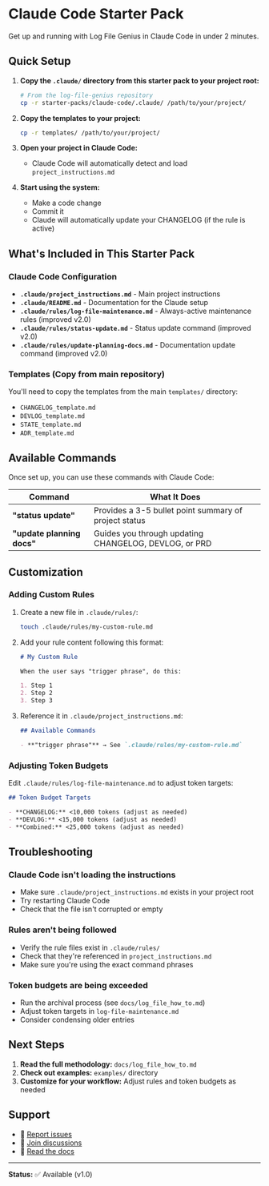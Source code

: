 # Claude Code Starter Pack

Get up and running with Log File Genius in Claude Code in under 2 minutes.

## Quick Setup

1. **Copy the `.claude/` directory from this starter pack to your project root:**
   ```bash
   # From the log-file-genius repository
   cp -r starter-packs/claude-code/.claude/ /path/to/your/project/
   ```

2. **Copy the templates to your project:**
   ```bash
   cp -r templates/ /path/to/your/project/
   ```

3. **Open your project in Claude Code:**
   - Claude Code will automatically detect and load `project_instructions.md`

4. **Start using the system:**
   - Make a code change
   - Commit it
   - Claude will automatically update your CHANGELOG (if the rule is active)

## What's Included in This Starter Pack

### Claude Code Configuration
- **`.claude/project_instructions.md`** - Main project instructions
- **`.claude/README.md`** - Documentation for the Claude setup
- **`.claude/rules/log-file-maintenance.md`** - Always-active maintenance rules (improved v2.0)
- **`.claude/rules/status-update.md`** - Status update command (improved v2.0)
- **`.claude/rules/update-planning-docs.md`** - Documentation update command (improved v2.0)

### Templates (Copy from main repository)
You'll need to copy the templates from the main `templates/` directory:
- `CHANGELOG_template.md`
- `DEVLOG_template.md`
- `STATE_template.md`
- `ADR_template.md`

## Available Commands

Once set up, you can use these commands with Claude Code:

| Command | What It Does |
|---------|--------------|
| **"status update"** | Provides a 3-5 bullet point summary of project status |
| **"update planning docs"** | Guides you through updating CHANGELOG, DEVLOG, or PRD |

## Customization

### Adding Custom Rules

1. Create a new file in `.claude/rules/`:
   ```bash
   touch .claude/rules/my-custom-rule.md
   ```

2. Add your rule content following this format:
   ```markdown
   # My Custom Rule
   
   When the user says "trigger phrase", do this:
   
   1. Step 1
   2. Step 2
   3. Step 3
   ```

3. Reference it in `.claude/project_instructions.md`:
   ```markdown
   ## Available Commands
   
   - **"trigger phrase"** → See `.claude/rules/my-custom-rule.md`
   ```

### Adjusting Token Budgets

Edit `.claude/rules/log-file-maintenance.md` to adjust token targets:

```markdown
## Token Budget Targets

- **CHANGELOG:** <10,000 tokens (adjust as needed)
- **DEVLOG:** <15,000 tokens (adjust as needed)
- **Combined:** <25,000 tokens (adjust as needed)
```

## Troubleshooting

### Claude Code isn't loading the instructions
- Make sure `.claude/project_instructions.md` exists in your project root
- Try restarting Claude Code
- Check that the file isn't corrupted or empty

### Rules aren't being followed
- Verify the rule files exist in `.claude/rules/`
- Check that they're referenced in `project_instructions.md`
- Make sure you're using the exact command phrases

### Token budgets are being exceeded
- Run the archival process (see `docs/log_file_how_to.md`)
- Adjust token targets in `log-file-maintenance.md`
- Consider condensing older entries

## Next Steps

1. **Read the full methodology:** `docs/log_file_how_to.md`
2. **Check out examples:** `examples/` directory
3. **Customize for your workflow:** Adjust rules and token budgets as needed

## Support

- 🐛 [Report issues](https://github.com/clark-mackey/log-file-genius/issues)
- 💬 [Join discussions](https://github.com/clark-mackey/log-file-genius/discussions)
- 📖 [Read the docs](https://github.com/clark-mackey/log-file-genius)

---

**Status:** ✅ Available (v1.0)

